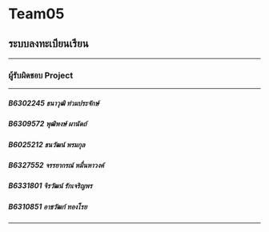 # Team05
## ระบบลงทะเบียนเรียน
<hr/>

### ผู้รับผิดชอบ Project
<hr/>

##### B6302245 ธนาวุฒิ ท่วมประจักษ์

##### B6309572 พุฒิพงษ์ ผานัดถ์

##### B6025212 ธนวัฒน์ พรมกุล

##### B6327552 จรรยากรณ์ หมื่นหาวงค์

##### B6331801 จิรวัฒน์ รักเจริญพร

##### B6310851 อาชวัฒก์  ทองโรย 

<hr/>